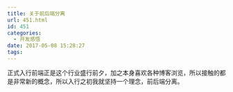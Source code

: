 ```yaml
---
title: 关于前后端分离
url: 451.html
id: 451
categories:
  - 开发感悟
date: 2017-05-08 15:28:27
tags:
---
```


正式入行前端正是这个行业盛行前夕，加之本身喜欢各种博客浏览，所以接触的都是非常新的概念，所以入行之初我就坚持一个理念，前后端分离。